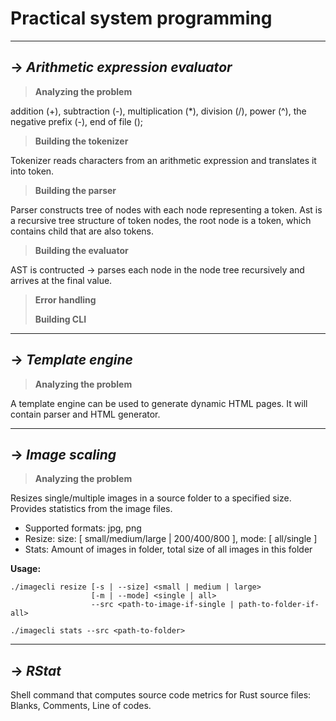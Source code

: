 # Practical system programming
***

## -> _Arithmetic expression evaluator_
> **Analyzing the problem**

addition (+), subtraction (-), multiplication (*), division (/), power (^), the negative prefix (-), end of file ();
>**Building the tokenizer**
> 
Tokenizer reads characters from an arithmetic expression and translates it into token.
> 
>**Building the parser**
> 
Parser constructs tree of nodes with each node representing a token. Ast is a recursive tree structure of token nodes,
the root node is a token, which contains child that are also tokens. 

>**Building the evaluator**
> 
AST is contructed -> parses each node in the node tree recursively and arrives at the final value.
> 
>**Error handling**
> 
>**Building CLI**

***
## -> _Template engine_
>**Analyzing the problem**

A template engine can be used to generate dynamic HTML pages. It will contain parser and HTML generator.

***
## -> _Image scaling_
>**Analyzing the problem**

Resizes single/multiple images in a source folder to a specified size. Provides statistics from the image files.

* Supported formats: jpg, png
* Resize: size: [ small/medium/large | 200/400/800 ], mode: [ all/single ] 
* Stats: Amount of images in folder, total size of all images in this folder

**Usage:**
```
./imagecli resize [-s | --size] <small | medium | large>
                  [-m | --mode] <single | all>
                  --src <path-to-image-if-single | path-to-folder-if-all>
                  
./imagecli stats --src <path-to-folder>
```

***
## -> _RStat_

Shell command that computes source code metrics for Rust source files: Blanks, Comments, Line of codes.